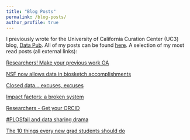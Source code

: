 ```yaml
---
title: "Blog Posts"
permalink: /blog-posts/
author_profile: true
---
```


<!-- 
{% if author.googlescholar %}
  You can also find my articles on <u><a href="{{author.googlescholar}}">my Google Scholar profile</a>.</u>
{% endif %}

{% include base_path %}

{% for post in site.publications reversed %}
  {% include archive-single.html %}
{% endfor %}
-->

I previously wrote for the University of California Curation Center (UC3) blog, [Data Pub](https://datapub.cdlib.org). All of my posts can be found [here](https://datapub.cdlib.org/?s=Carly+Strasser). A selection of my most read posts (all external links): 


[Researchers! Make your previous work OA](https://datapub.cdlib.org/2012/11/06/researchers-make-your-previous-work-oa/)

[NSF now allows data in biosketch accomplishments](https://datapub.cdlib.org/2013/01/10/nsf-now-allows-data-in-biosketch-accomplishments/)

[Closed data... excuses, excuses](https://datapub.cdlib.org/2013/04/24/closed-data-excuses-excuses/)

[Impact factors: a broken system](https://datapub.cdlib.org/2013/05/22/impact-factors/)

[Researchers - Get your ORCID](https://datapub.cdlib.org/2013/11/07/researchers-get-your-orcid/)

[#PLOSfail and data sharing drama](https://datapub.cdlib.org/2014/03/13/lit-review-plosfail-and-data-sharing-drama/)

[The 10 things every new grad students should do](https://datapub.cdlib.org/2014/10/14/the-10-things-every-new-grad-student-should-do/)


 
